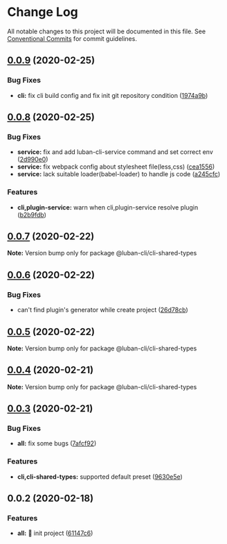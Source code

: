 # Change Log

All notable changes to this project will be documented in this file.
See [Conventional Commits](https://conventionalcommits.org) for commit guidelines.

## [0.0.9](https://github.com/front-end-captain/luban/compare/v0.0.8...v0.0.9) (2020-02-25)


### Bug Fixes

* **cli:** fix cli build config and fix init git repository condition ([1974a9b](https://github.com/front-end-captain/luban/commit/1974a9b60a8c8588aee20c6681c824f33fef8135))





## [0.0.8](https://github.com/front-end-captain/luban/compare/v0.0.7...v0.0.8) (2020-02-25)


### Bug Fixes

* **service:** fix and add luban-cli-service command and set correct env ([2d990e0](https://github.com/front-end-captain/luban/commit/2d990e02f21c096db4af557801618f947581b3b6))
* **service:** fix webpack config about stylesheet file(less,css) ([cea1556](https://github.com/front-end-captain/luban/commit/cea1556e09ee277b12c3794c8545d5cff7d5064a))
* **service:** lack suitable loader(babel-loader) to handle js code ([a245cfc](https://github.com/front-end-captain/luban/commit/a245cfc88d4d37922c3d0f859562456a6d5e1cd8))


### Features

* **cli,plugin-service:** warn when cli,plugin-service resolve plugin ([b2b9fdb](https://github.com/front-end-captain/luban/commit/b2b9fdbcfd86904beecd9abdb5401c36cc365a04))





## [0.0.7](https://github.com/front-end-captain/luban/compare/v0.0.6...v0.0.7) (2020-02-22)

**Note:** Version bump only for package @luban-cli/cli-shared-types





## [0.0.6](https://github.com/front-end-captain/luban/compare/v0.0.5...v0.0.6) (2020-02-22)


### Bug Fixes

* can't find plugin's generator while create project ([26d78cb](https://github.com/front-end-captain/luban/commit/26d78cb4405794c1fdc2527460f99c04c6f5b769))





## [0.0.5](https://github.com/front-end-captain/luban/compare/v0.0.4...v0.0.5) (2020-02-22)

**Note:** Version bump only for package @luban-cli/cli-shared-types





## [0.0.4](https://github.com/front-end-captain/luban/compare/v0.0.3...v0.0.4) (2020-02-21)

**Note:** Version bump only for package @luban-cli/cli-shared-types





## [0.0.3](https://github.com/front-end-captain/luban/compare/v0.0.2...v0.0.3) (2020-02-21)


### Bug Fixes

* **all:** fix some bugs ([7afcf92](https://github.com/front-end-captain/luban/commit/7afcf92b036d48130bdf271542e5e632068d0a6d))


### Features

* **cli,cli-shared-types:** supported default preset ([9630e5e](https://github.com/front-end-captain/luban/commit/9630e5e69041caff7ab268b608b05a90798e8815))





## 0.0.2 (2020-02-18)


### Features

* **all:** :rocket: init project ([61147c6](https://github.com/front-end-captain/luban/commit/61147c64b1e2bb608b73e921910077692a71df49))
